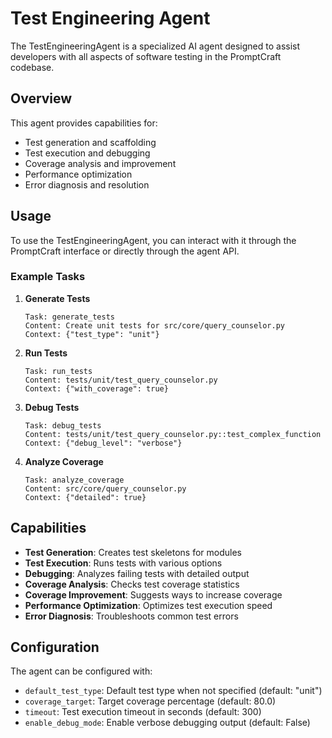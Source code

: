 # Test Engineering Agent

The TestEngineeringAgent is a specialized AI agent designed to assist developers with all aspects of software testing in the PromptCraft codebase.

## Overview

This agent provides capabilities for:
- Test generation and scaffolding
- Test execution and debugging
- Coverage analysis and improvement
- Performance optimization
- Error diagnosis and resolution

## Usage

To use the TestEngineeringAgent, you can interact with it through the PromptCraft interface or directly through the agent API.

### Example Tasks

1. **Generate Tests**
   ```
   Task: generate_tests
   Content: Create unit tests for src/core/query_counselor.py
   Context: {"test_type": "unit"}
   ```

2. **Run Tests**
   ```
   Task: run_tests
   Content: tests/unit/test_query_counselor.py
   Context: {"with_coverage": true}
   ```

3. **Debug Tests**
   ```
   Task: debug_tests
   Content: tests/unit/test_query_counselor.py::test_complex_function
   Context: {"debug_level": "verbose"}
   ```

4. **Analyze Coverage**
   ```
   Task: analyze_coverage
   Content: src/core/query_counselor.py
   Context: {"detailed": true}
   ```

## Capabilities

- **Test Generation**: Creates test skeletons for modules
- **Test Execution**: Runs tests with various options
- **Debugging**: Analyzes failing tests with detailed output
- **Coverage Analysis**: Checks test coverage statistics
- **Coverage Improvement**: Suggests ways to increase coverage
- **Performance Optimization**: Optimizes test execution speed
- **Error Diagnosis**: Troubleshoots common test errors

## Configuration

The agent can be configured with:
- `default_test_type`: Default test type when not specified (default: "unit")
- `coverage_target`: Target coverage percentage (default: 80.0)
- `timeout`: Test execution timeout in seconds (default: 300)
- `enable_debug_mode`: Enable verbose debugging output (default: False)
